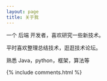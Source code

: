 ```yaml
---
layout: page
title: 关于我 
---
```


一个 后端 开发者，喜欢研究一些新技术。
<p>
平时喜欢整理总结技术，逛逛技术论坛。
<p>
熟悉 Java，python，框架，算法等
<p>

<p>

<p> 

<p> 

<p> 

<p> 


{% include comments.html %}

